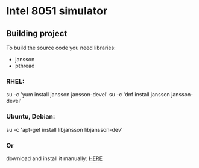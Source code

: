 # Intel 8051 simulator

## Building project

To build the source code you need libraries:
- jansson
- pthread

### RHEL:
su -c 'yum install jansson jansson-devel'
su -c 'dnf install jansson jansson-devel'

### Ubuntu, Debian: 
su -c 'apt-get install libjansson libjansson-dev'

### Or
download and install it manually: [HERE](https://github.com/akheron/jansson)
